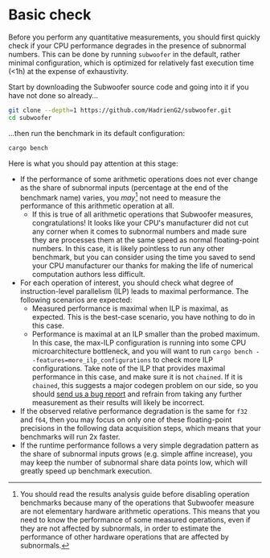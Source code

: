 # Basic check

Before you perform any quantitative measurements, you should first quickly check
if your CPU performance degrades in the presence of subnormal numbers. This can
be done by running `subwoofer` in the default, rather minimal configuration,
which is optimized for relatively fast execution time (<1h) at the expense of
exhaustivity.

Start by downloading the Subwoofer source code and going into it if you have not
done so already...

```bash
git clone --depth=1 https://github.com/HadrienG2/subwoofer.git
cd subwoofer
```

...then run the benchmark in its default configuration:

```bash
cargo bench
```

Here is what you should pay attention at this stage:

- If the performance of some arithmetic operations does not ever change as the
  share of subnormal inputs (percentage at the end of the benchmark name)
  varies, you _may_[^1] not need to measure the performance of this arithmetic
  operation at all.
  * If this is true of all arithmetic operations that Subwoofer measures,
    congratulations! It looks like your CPU's manufacturer did not cut any
    corner when it comes to subnormal numbers and made sure they are processes
    them at the same speed as normal floating-point numbers. In this case, it is
    likely pointless to run any other benchmark, but you can consider using the
    time you saved to send your CPU manufacturer our thanks for making the life
    of numerical computation authors less difficult.
- For each operation of interest, you should check what degree of
  instruction-level parallelism (ILP) leads to maximal performance. The
  following scenarios are expected:
  * Measured performance is maximal when ILP is maximal, as expected. This is
    the best-case scenario, you have nothing to do in this case.
  * Performance is maximal at an ILP smaller than the probed maximum. In this
    case, the max-ILP configuration is running into some CPU microarchitecture
    bottleneck, and you will want to run `cargo bench
    --features=more_ilp_configurations` to check more ILP configurations. Take
    note of the ILP that provides maximal performance in this case, and make
    sure it is not `chained`. If it is `chained`, this suggests a major codegen
    problem on our side, so you should [send us a bug
    report](https://github.com/HadrienG2/subwoofer/issues/new/choose) and
    refrain from taking any further measurement as their results will likely be
    incorrect.
- If the observed relative performance degradation is the same for `f32` and
  `f64`, then you may focus on only one of these floating-point precisions in
  the following data acquisition steps, which means that your benchmarks will
  run 2x faster.
- If the runtime performance follows a very simple degradation pattern as the
  share of subnormal inputs grows (e.g. simple affine increase), you may keep
  the number of subnormal share data points low, which will greatly speed up
  benchmark execution.

[^1]: You should read the results analysis guide before disabling operation
      benchmarks because many of the operations that Subwoofer measure are not
      elementary hardware arithmetic operations. This means that you need to
      know the performance of some measured operations, even if they are not
      affected by subnormals, in order to estimate the performance of other
      hardware operations that are affected by subnormals.
